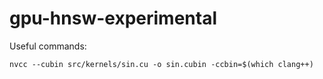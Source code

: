 # gpu-hnsw-experimental
Useful commands:
```
nvcc --cubin src/kernels/sin.cu -o sin.cubin -ccbin=$(which clang++)
```
